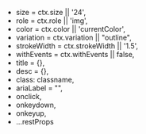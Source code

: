 - size = ctx.size || '24', 
- role = ctx.role || 'img', 
- color = ctx.color || 'currentColor', 
- variation = ctx.variation || "outline",
- strokeWidth = ctx.strokeWidth || '1.5',
- withEvents = ctx.withEvents || false, 
- title = {}, 
- desc = {}, 
- class: classname, 
- ariaLabel = "<icon file name>", 
- onclick, 
- onkeydown, 
- onkeyup,
- ...restProps 
